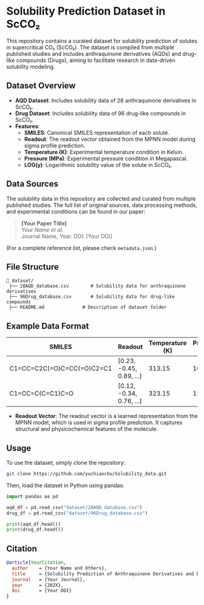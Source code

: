 # Solubility Prediction Dataset in ScCO₂

This repository contains a curated dataset for solubility prediction of solutes in supercritical CO₂ (ScCO₂). The dataset is compiled from multiple published studies and includes anthraquinone derivatives (AQDs) and drug-like compounds (Drugs), aiming to facilitate research in data-driven solubility modeling.

## Dataset Overview

- **AQD Dataset**: Includes solubility data of 28 anthraquinone derivatives in ScCO₂.
- **Drug Dataset**: Includes solubility data of 96 drug-like compounds in ScCO₂.
- **Features**:
  - **SMILES**: Canonical SMILES representation of each solute.
  - **Readout**: The readout vector obtained from the MPNN model during sigma profile prediction.
  - **Temperature (K)**: Experimental temperature condition in Kelvin.
  - **Pressure (MPa)**: Experimental pressure condition in Megapascal.
  - **LOG(y)**: Logarithmic solubility value of the solute in ScCO₂.

## Data Sources

The solubility data in this repository are collected and curated from multiple published studies. The full list of original sources, data processing methods, and experimental conditions can be found in our paper:

> **[Your Paper Title]**  
> *Your Name et al.*  
> Journal Name, Year. DOI: [Your DOI]  

(For a complete reference list, please check `metadata.json`.)

## File Structure
```plaintext
📂 dataset/
 ├── 28AQD_database.csv        # Solubility data for anthraquinone derivatives
 ├── 96Drug_database.csv       # Solubility data for drug-like compounds
 ├── README.md              # Description of dataset folder
```
## Example Data Format

| SMILES                  | Readout                 | Temperature (K) | Pressure (MPa) | LOG(y) |
|-------------------------|-------------------------|---------------|--------------|---------|
| C1=CC=C2C(=O)C=CC(=O)C2=C1 | [0.23, -0.45, 0.89, ...] | 313.15        | 10.0         | -5.21   |
| C1=CC=C(C=C1)C=O        | [0.12, -0.34, 0.76, ...] | 323.15        | 12.5         | -4.85   |

- **Readout Vector**: The readout vector is a learned representation from the MPNN model, which is used in sigma profile prediction. It captures structural and physicochemical features of the molecule.

## Usage

To use the dataset, simply clone the repository:

```bash
git clone https://github.com/yuchiaochu/Solubility_data.git
```
Then, load the dataset in Python using pandas:
```python
import pandas as pd

aqd_df = pd.read_csv("dataset/28AQD_database.csv")
drug_df = pd.read_csv("dataset/96Drug_database.csv")

print(aqd_df.head())
print(drug_df.head())
```

## Citation
```BibTex
@article{YourCitation,
  author    = {Your Name and Others},
  title     = {Solubility Prediction of Anthraquinone Derivatives and Drug-like Compounds in ScCO₂ Using a Graph-Based Deep Learning Framework},
  journal   = {Your Journal},
  year      = {202X},
  doi       = {Your DOI}
}
```


